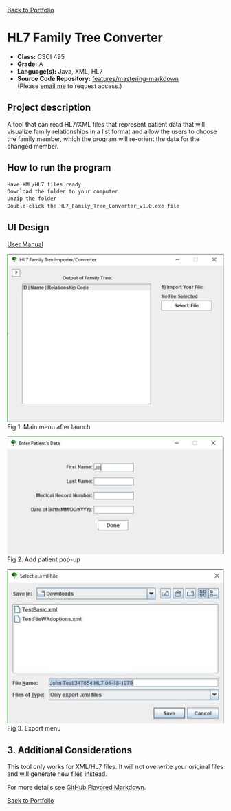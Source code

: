 [Back to Portfolio](./)

HL7 Family Tree Converter
===============

-   **Class:** CSCI 495
-   **Grade:** A
-   **Language(s):** Java, XML, HL7
-   **Source Code Repository:** [features/mastering-markdown](https://guides.github.com/features/mastering-markdown/)  
    (Please [email me](mailto:NRMixon@csustudent.net?subject=GitHub%20Access) to request access.)

## Project description

A tool that can read HL7/XML files that represent patient data that will visualize family relationships in a list format and allow the users to choose the family member, which the program will re-orient the data for the changed member.

## How to run the program

```bash
Have XML/HL7 files ready
Download the folder to your computer
Unzip the folder
Double-click the HL7_Family_Tree_Converter_v1.0.exe file
```

## UI Design

[User Manual](pdf/HL7FamilyTreeConverterUserGuide.pdf)

![screenshot](images/HL7Images/MainMenu.png)  
Fig 1. Main menu after launch

![screenshot](images/HL7Images/AddPatient.png)  
Fig 2. Add patient pop-up

![screenshot](images/HL7Images/Export.png)  
Fig 3. Export menu

## 3. Additional Considerations

This tool only works for XML/HL7 files. It will not overwrite your original files and will generate new files instead.

For more details see [GitHub Flavored Markdown](https://guides.github.com/features/mastering-markdown/).

[Back to Portfolio](./)
